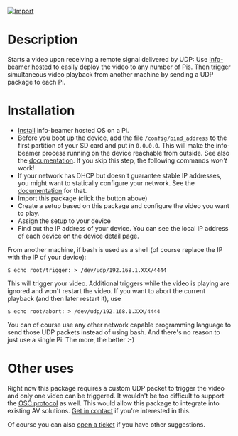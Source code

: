 [![Import](https://cdn.infobeamer.com/s/img/import.png)](https://info-beamer.com/use?url=https://github.com/info-beamer/package-video-trigger)

# Description

Starts a video upon receiving a remote signal delivered by UDP: Use
[info-beamer hosted](https://info-beamer.com/hosted) to easily deploy
the video to any number of Pis. Then trigger simultaneous video playback
from another machine by sending a UDP package to each Pi.

# Installation

- [Install](https://info-beamer.com/doc/installing-hosted) info-beamer hosted OS
  on a Pi.
- Before you boot up the device, add the file
  `/config/bind_address` to the first partition of your SD card and
  put in `0.0.0.0`. This will make the info-beamer process
  running on the device reachable from outside. See also the
  [documentation](https://info-beamer.com/doc/device-configuration#exposeinfobeamerports).
  If you skip this step, the following commands *won't* work!
- If your network has DHCP but doesn't guarantee stable IP addresses,
  you might want to statically configure your network. See the
  [documentation](https://info-beamer.com/doc/device-configuration#staticnetworkconfiguration)
  for that.
- Import this package (click the button above)
- Create a setup based on this package and configure the video you want to play.
- Assign the setup to your device
- Find out the IP address of your device. You can see the
  local IP address of each device on the device detail page.

From another machine, if bash is used as a shell (of course replace the IP with the IP of your device):

```
$ echo root/trigger: > /dev/udp/192.168.1.XXX/4444
```

This will trigger your video. Additional triggers while the video is playing are ignored and
won't restart the video. If you want to abort the current playback (and then later restart it),
use

```
$ echo root/abort: > /dev/udp/192.168.1.XXX/4444
```

You can of course use any other network capable programming language
to send those UDP packets instead of using bash. And there's no reason
to just use a single Pi: The more, the better :-)

# Other uses

Right now this package requires a custom UDP packet to trigger the video and
only one video can be triggered. It wouldn't be too difficult to support the
[OSC protocol](https://en.wikipedia.org/wiki/Open_Sound_Control) as well. This
would allow this package to integrate into existing AV solutions.
[Get in contact](https://info-beamer.com/contact) if you're interested in this.

Of course you can also [open a ticket](https://github.com/info-beamer/package-video-trigger/issues)
if you have other suggestions.
